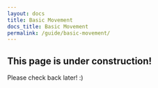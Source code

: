 ```yaml
---
layout: docs
title: Basic Movement
docs_title: Basic Movement
permalink: /guide/basic-movement/
---
```


## This page is under construction!

Please check back later! :)
